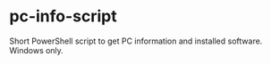 # pc-info-script
Short PowerShell script to get PC information and installed software. Windows only.
